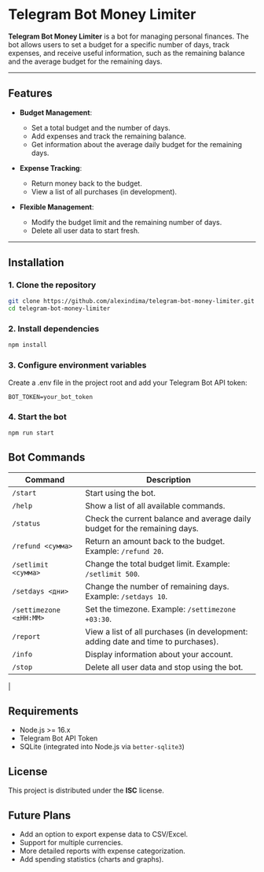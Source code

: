 # Telegram Bot Money Limiter

**Telegram Bot Money Limiter** is a bot for managing personal finances. The bot allows users to set a budget for a specific number of days, track expenses, and receive useful information, such as the remaining balance and the average budget for the remaining days.

---

## Features

- **Budget Management**:
    - Set a total budget and the number of days.
    - Add expenses and track the remaining balance.
    - Get information about the average daily budget for the remaining days.

- **Expense Tracking**:
    - Return money back to the budget.
    - View a list of all purchases (in development).

- **Flexible Management**:
    - Modify the budget limit and the remaining number of days.
    - Delete all user data to start fresh.

---

## Installation

### 1. Clone the repository
```bash
git clone https://github.com/alexindima/telegram-bot-money-limiter.git
cd telegram-bot-money-limiter
```

### 2. Install dependencies
```bash
npm install
```

### 3. Configure environment variables
Create a .env file in the project root and add your Telegram Bot API token:

```plaintext
BOT_TOKEN=your_bot_token
```

### 4. Start the bot
```bash
npm run start
```

## Bot Commands

| Command                 | Description                                                                       |
|-------------------------|-----------------------------------------------------------------------------------|
| `/start`                | Start using the bot.                                                              |
| `/help`                 | Show a list of all available commands.                                            |
| `/status`               | Check the current balance and average daily budget for the remaining days.        |
| `/refund <сумма>`       | Return an amount back to the budget. Example: `/refund 20`.                       |
| `/setlimit <сумма>`     | Change the total budget limit. Example: `/setlimit 500`.                          |
| `/setdays <дни>`        | Change the number of remaining days. Example: `/setdays 10`.                      |
| `/settimezone <±HH:MM>` | Set the timezone. Example: `/settimezone +03:30`.                                 |
| `/report`               | View a list of all purchases (in development: adding date and time to purchases). |
| `/info`                 | Display information about your account.                                           |
| `/stop`                 | Delete all user data and stop using the bot.                                      |
|

## Requirements

- Node.js >= 16.x
- Telegram Bot API Token
- SQLite (integrated into Node.js via `better-sqlite3`)

## License

This project is distributed under the **ISC** license.

## Future Plans

- Add an option to export expense data to CSV/Excel.
- Support for multiple currencies.
- More detailed reports with expense categorization.
- Add spending statistics (charts and graphs).
